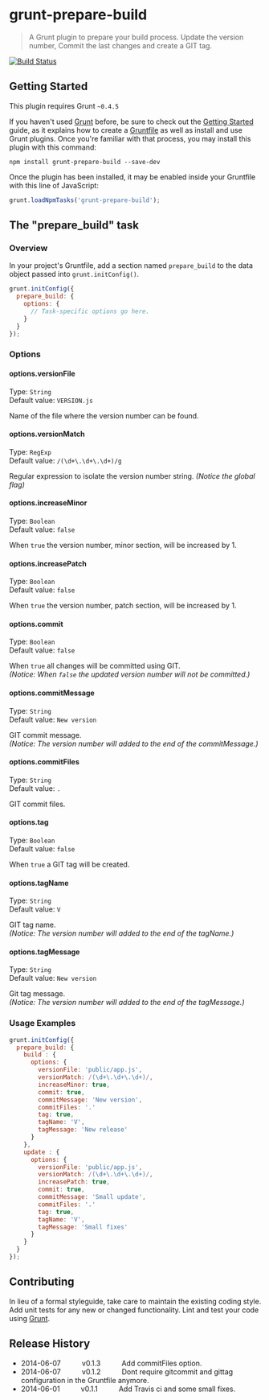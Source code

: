 # grunt-prepare-build

> A Grunt plugin to prepare your build process.
  Update the version number, Commit the last changes and create a GIT tag.

[![Build Status](https://travis-ci.org/WitteStier/grunt-prepare-build.svg?branch=master)](https://travis-ci.org/WitteStier/grunt-prepare-build)

## Getting Started
This plugin requires Grunt `~0.4.5`

If you haven't used [Grunt](http://gruntjs.com/) before, be sure to check out the [Getting Started](http://gruntjs.com/getting-started) guide, as it explains how to create a [Gruntfile](http://gruntjs.com/sample-gruntfile) as well as install and use Grunt plugins. Once you're familiar with that process, you may install this plugin with this command:

```shell
npm install grunt-prepare-build --save-dev
```

Once the plugin has been installed, it may be enabled inside your Gruntfile with this line of JavaScript:

```js
grunt.loadNpmTasks('grunt-prepare-build');
```

## The "prepare_build" task

### Overview
In your project's Gruntfile, add a section named `prepare_build` to the data object passed into `grunt.initConfig()`.

```js
grunt.initConfig({
  prepare_build: {
    options: {
      // Task-specific options go here.
    }
  }
});
```

### Options

#### options.versionFile
Type: `String`  
Default value: `VERSION.js`

Name of the file where the version number can be found.

#### options.versionMatch
Type: `RegExp`  
Default value: `/(\d+\.\d+\.\d+)/g`

Regular expression to isolate the version number string.
_(Notice the global flag)_


#### options.increaseMinor
Type: `Boolean`  
Default value: `false`

When `true` the version number, minor section, will be increased by 1.


#### options.increasePatch
Type: `Boolean`  
Default value: `false`

When `true` the version number, patch section, will be increased by 1.


#### options.commit
Type: `Boolean`  
Default value: `false`

When `true` all changes will be committed using GIT.  
_(Notice: When `false` the updated version number will not be committed.)_


#### options.commitMessage
Type: `String`  
Default value: `New version`

GIT commit message.  
_(Notice: The version number will added to the end of the commitMessage.)_

#### options.commitFiles
Type: `String`  
Default value: `.`

GIT commit files.

#### options.tag
Type: `Boolean`  
Default value: `false`

When `true` a GIT tag will be created.

#### options.tagName
Type: `String`  
Default value: `V`

GIT tag name.  
_(Notice: The version number will added to the end of the tagName.)_

#### options.tagMessage
Type: `String`  
Default value: `New version`

Git tag message.  
_(Notice: The version number will added to the end of the tagMessage.)_

### Usage Examples

```js
grunt.initConfig({
  prepare_build: {
    build : {
      options: {
        versionFile: 'public/app.js',
        versionMatch: /(\d+\.\d+\.\d+)/,
        increaseMinor: true,
        commit: true,
        commitMessage: 'New version',
        commitFiles: '.'
        tag: true,
        tagName: 'V',
        tagMessage: 'New release'
      }
    },
    update : {
      options: {
        versionFile: 'public/app.js',
        versionMatch: /(\d+\.\d+\.\d+)/,
        increasePatch: true,
        commit: true,
        commitMessage: 'Small update',
        commitFiles: '.'
        tag: true,
        tagName: 'V',
        tagMessage: 'Small fixes'
      }
    }
  }
});
```

## Contributing
In lieu of a formal styleguide, take care to maintain the existing coding style. Add unit tests for any new or changed functionality. Lint and test your code using [Grunt](http://gruntjs.com/).

## Release History
* 2014-06-07   v0.1.3   Add commitFiles option.
* 2014-06-07   v0.1.2   Dont require gitcommit and gittag configuration in the Gruntfile anymore.
* 2014-06-01   v0.1.1   Add Travis ci and some small fixes.
